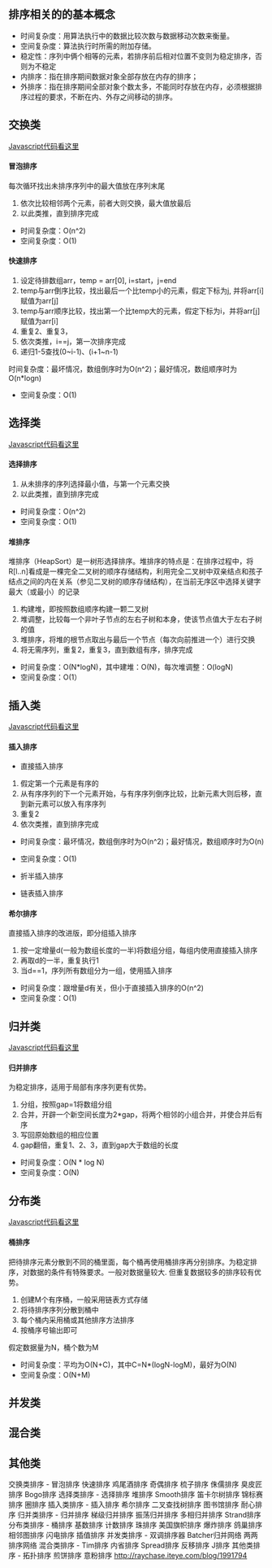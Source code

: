 
## 排序相关的的基本概念

+ 时间复杂度：用算法执行中的数据比较次数与数据移动次数来衡量。
+ 空间复杂度：算法执行时所需的附加存储。
+ 稳定性：序列中俩个相等的元素，若排序前后相对位置不变则为稳定排序，否则为不稳定
+ 内排序：指在排序期间数据对象全部存放在内存的排序；
+ 外排序：指在排序期间全部对象个数太多，不能同时存放在内存，必须根据排序过程的要求，不断在内、外存之间移动的排序。

## 交换类

[Javascript代码看这里](../code/sorts/sort-exchange.js)

#### 冒泡排序

每次循环找出未排序序列中的最大值放在序列末尾

1. 依次比较相邻两个元素，前者大则交换，最大值放最后
2. 以此类推，直到排序完成

+ 时间复杂度：O(n^2)
+ 空间复杂度：O(1)

#### 快速排序

1. 设定待排数组arr，temp = arr[0], i=start，j=end
2. temp与arr倒序比较，找出最后一个比temp小的元素，假定下标为j, 并将arr[i]赋值为arr[j]
3. temp与arr顺序比较，找出第一个比temp大的元素，假定下标为i，并将arr[j]赋值为arr[i]
4. 重复2、重复3，
5. 依次类推，i==j，第一次排序完成
6. 递归1-5查找(0~i-1)、(i+1~n-1)

时间复杂度：最坏情况，数组倒序时为O(n^2)；最好情况，数组顺序时为O(n*logn)
+ 空间复杂度：O(1)

## 选择类

[Javascript代码看这里](../code/sorts/sort-select.js)

#### 选择排序

1. 从未排序的序列选择最小值，与第一个元素交换
2. 以此类推，直到排序完成

+ 时间复杂度：O(n^2)
+ 空间复杂度：O(1)

#### 堆排序

堆排序（HeapSort）是一树形选择排序。堆排序的特点是：在排序过程中，将R[l..n]看成是一棵完全二叉树的顺序存储结构，利用完全二叉树中双亲结点和孩子结点之间的内在关系（参见二叉树的顺序存储结构），在当前无序区中选择关键字最大（或最小）的记录

1. 构建堆，即按照数组顺序构建一颗二叉树
2. 堆调整，比较每一个非叶子节点的左右子树和本身，使该节点值大于左右子树的值
3. 堆排序，将堆的根节点取出与最后一个节点（每次向前推进一个）进行交换
4. 将无需序列，重复2，重复3，直到数组有序，排序完成

+ 时间复杂度：O(N*logN)，其中建堆：O(N)，每次堆调整：O(logN)
+ 空间复杂度：O(1）

## 插入类

[Javascript代码看这里](../code/sorts/sort-insert.js)

#### 插入排序

+ 直接插入排序 

1. 假定第一个元素是有序的
2. 从有序序列的下一个元素开始，与有序序列倒序比较，比新元素大则后移，直到新元素可以放入有序序列
3. 重复2
4. 依次类推，直到排序完成

+ 时间复杂度：最坏情况，数组倒序时为O(n^2)；最好情况，数组顺序时为O(n)
+ 空间复杂度：O(1)

+ 折半插入排序

+ 链表插入排序

#### 希尔排序
直接插入排序的改进版，即分组插入排序

1. 按一定增量d(一般为数组长度的一半)将数组分组，每组内使用直接插入排序
2. 再取d的一半，重复执行1
3. 当d==1，序列所有数组分为一组，使用插入排序

+ 时间复杂度：跟增量d有关，但小于直接插入排序的O(n^2)
+ 空间复杂度：O(1)

## 归并类

[Javascript代码看这里](../code/sorts/sort-merge.js)

#### 归并排序

为稳定排序，适用于局部有序序列更有优势。

1. 分组，按照gap=1将数组分组
2. 合并，开辟一个新空间长度为2*gap，将两个相邻的小组合并，并使合并后有序
3. 写回原始数组的相应位置
4. gap翻倍，重复1、2、3，直到gap大于数组的长度

+ 时间复杂度：O(N * log N) 
+ 空间复杂度：O(N)

## 分布类

[Javascript代码看这里](../code/sorts/sort-distribute.js)

#### 桶排序

把待排序元素分散到不同的桶里面，每个桶再使用桶排序再分别排序。为稳定排序，对数据的条件有特殊要求。一般对数据量较大. 但重复数据较多的排序较有优势。

1. 创建M个有序桶，一般采用链表方式存储
2. 将待排序序列分散到桶中
3. 每个桶内采用桶或其他排序方法排序
4. 按桶序号输出即可

假定数据量为N，桶个数为M
+ 时间复杂度：平均为O(N+C)，其中C=N*(logN-logM)，最好为O(N)
+ 空间复杂度：O(N+M)

## 并发类

## 混合类

## 其他类


交换类排序 - 冒泡排序 快速排序 鸡尾酒排序 奇偶排序 梳子排序 侏儒排序 臭皮匠排序 Bogo排序
选择类排序 - 选择排序 堆排序 Smooth排序 笛卡尔树排序 锦标赛排序 圈排序
插入类排序 - 插入排序 希尔排序 二叉查找树排序 图书馆排序 耐心排序
归并类排序 - 归并排序 梯级归并排序 振荡归并排序 多相归并排序 Strand排序
分布类排序 - 桶排序 基数排序 计数排序 珠排序 美国旗帜排序 爆炸排序 鸽巢排序 相邻图排序 闪电排序 插值排序
并发类排序 - 双调排序器 Batcher归并网络 两两排序网络
混合类排序 - Tim排序 内省排序 Spread排序 反移排序 J排序
其他类排序 - 拓扑排序 煎饼排序 意粉排序
http://raychase.iteye.com/blog/1991794
